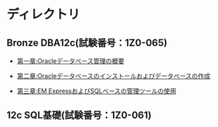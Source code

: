 # ディレクトリ

## Bronze DBA12c(試験番号：1Z0-065)

- [第一章:Oracleデータベース管理の概要](1Z0-065/Chapter01.md)

- [第二章:Oracleデータベースのインストールおよびデータベースの作成](1Z0-065/Chapter02.md)

- [第三章:EM ExpressおよびSQLベースの管理ツールの使用](1Z0-065/Chapter03.md)



## 12c SQL基礎(試験番号：1Z0-061)

